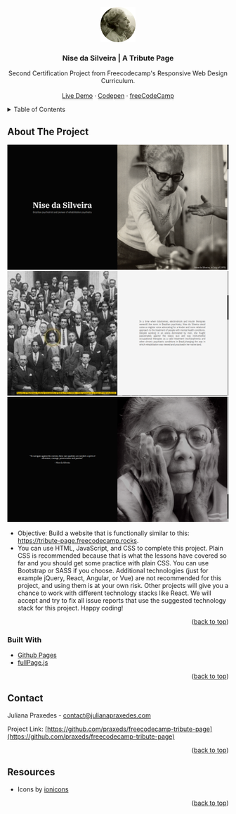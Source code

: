 <div id="top"></div>
<!-- PROJECT LOGO -->
<br />
<div align="center">
  <a href="https://github.com/othneildrew/Best-README-Template">
    <img src="assets/icon.png" alt="Logo" width="80" height="80">
  </a>

  <h3 align="center">Nise da Silveira | A Tribute Page</h3>

  <p align="center">
    Second Certification Project from Freecodecamp's Responsive Web Design Curriculum.
    <br />
    <br />
    <a href="https://praxeds.github.io/freecodecamp-tribute-page/">Live Demo</a>
    ·
    <a href="https://codepen.io/praxeds/pen/MWQLzwy">Codepen</a>
    ·
    <a href="https://www.freecodecamp.org/">freeCodeCamp</a>
  </p>
</div>



<!-- TABLE OF CONTENTS -->
<details>
  <summary>Table of Contents</summary>
  <ol>
    <li>
      <a href="#about-the-project">About The Project</a>
      <ul>
        <li><a href="#built-with">Built With</a></li>
      </ul>
    </li>
    <li><a href="#contact">Contact</a></li>
    <li><a href="#resources">Resources</a></li>
  </ol>
</details>



<!-- ABOUT THE PROJECT -->
## About The Project

![alt text](assets/Screenshot%20from%202022-07-27%2021-33-40.png)
![alt text](assets/Screenshot%20from%202022-07-27%2021-33-57.png)
![alt text](assets/Screenshot%20from%202022-07-27%2021-34-35.png)

* Objective: Build a website that is functionally similar to this: https://tribute-page.freecodecamp.rocks.
* You can use HTML, JavaScript, and CSS to complete this project. Plain CSS is recommended because that is what the lessons have covered so far and you should get some practice with plain CSS. You can use Bootstrap or SASS if you choose. Additional technologies (just for example jQuery, React, Angular, or Vue) are not recommended for this project, and using them is at your own risk. Other projects will give you a chance to work with different technology stacks like React. We will accept and try to fix all issue reports that use the suggested technology stack for this project. Happy coding!

<p align="right">(<a href="#top">back to top</a>)</p>



### Built With

* [Github Pages](https://pages.github.com/)
* [fullPage.js](https://alvarotrigo.com/fullPage/)

<p align="right">(<a href="#top">back to top</a>)</p>


<!-- CONTACT -->
## Contact

Juliana Praxedes - contact@julianapraxedes.com

Project Link: [https://github.com/praxeds/freecodecamp-tribute-page](https://github.com/praxeds/freecodecamp-tribute-page)

<p align="right">(<a href="#top">back to top</a>)</p>



<!-- Resources -->
## Resources

* Icons by [ionicons](https://ionic.io/ionicons)

<p align="right">(<a href="#top">back to top</a>)</p>